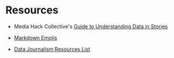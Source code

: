 # Resources

- Media Hack Collective's [Guide to Understanding Data in Stories](https://docs.google.com/document/d/1eULGF4WG3xSqRH4GoSjJnJ_zig21bPMxa3rHhvtjQRc/edit#heading=h.z9qoqqk58wtp)

- [Markdown Emojis](https://gist.github.com/rxaviers/7360908)
- [Data Journalism Resources List](DataJournalismResources.md)
